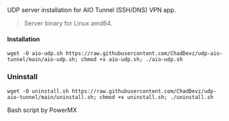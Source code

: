 UDP server installation for AIO Tunnel (SSH/DNS) VPN app.
<br>

>Server binary for Linux amd64.

#### Installation
```
wget -O aio-udp.sh https://raw.githubusercontent.com/ChadDevz/udp-aio-tunnel/main/aio-udp.sh; chmod +x aio-udp.sh; ./aio-udp.sh
```

### Uninstall

```
wget -O uninstall.sh https://raw.githubusercontent.com/ChadDevz/udp-aio-tunnel/main/uninstall.sh; chmod +x uninstall.sh; ./uninstall.sh
```

Bash script by PowerMX
